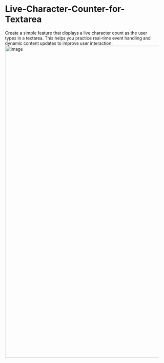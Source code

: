 # Live-Character-Counter-for-Textarea
Create a simple feature that displays a live character count as the user types in a textarea. This helps you practice real-time event handling and dynamic content updates to improve user interaction.
<img width="1919" height="1023" alt="image" src="https://github.com/user-attachments/assets/467d6995-b1eb-4004-b9be-62961936ff7d" />
